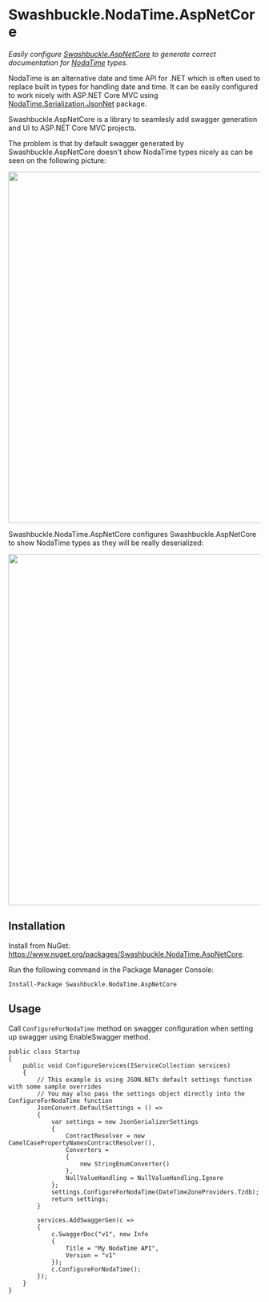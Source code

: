 # Swashbuckle.NodaTime.AspNetCore

*Easily configure [Swashbuckle.AspNetCore](https://github.com/domaindrivendev/Swashbuckle.AspNetCore) to generate correct documentation for [NodaTime](https://github.com/nodatime/nodatime) types.*

NodaTime is an alternative date and time API for .NET which is often used to replace built in types for handling date and time. It can be easily configured to work nicely with ASP.NET Core MVC using [NodaTime.Serialization.JsonNet](https://www.nuget.org/packages/NodaTime.Serialization.JsonNet) package.

Swashbuckle.AspNetCore is a library to seamlesly add swagger generation and UI to ASP.NET Core MVC projects.

The problem is that by default swagger generated by Swashbuckle.AspNetCore doesn't show NodaTime types nicely as can be seen on the following picture:

<img src="https://raw.githubusercontent.com/buvinghausen/Swashbuckle.NodaTime.AspNetCore/master/images/not-enabled.png" width="700">

Swashbuckle.NodaTime.AspNetCore configures Swashbuckle.AspNetCore to show NodaTime types as they will be really deserialized:

<img src="https://raw.githubusercontent.com/buvinghausen/Swashbuckle.NodaTime.AspNetCore/master/images/enabled.png" width="700">

## Installation

Install from NuGet: https://www.nuget.org/packages/Swashbuckle.NodaTime.AspNetCore.

Run the following command in the Package Manager Console:

```
Install-Package Swashbuckle.NodaTime.AspNetCore
```

## Usage

Call `ConfigureForNodaTime` method on swagger configuration when setting up swagger using EnableSwagger method.

```
public class Startup
{
	public void ConfigureServices(IServiceCollection services)
	{
		// This example is using JSON.NETs default settings function with some sample overrides
		// You may also pass the settings object directly into the ConfigureForNodaTime function
		JsonConvert.DefaultSettings = () =>
		{
			var settings = new JsonSerializerSettings
			{
				ContractResolver = new CamelCasePropertyNamesContractResolver(),
				Converters =
				{
					new StringEnumConverter()
				},
				NullValueHandling = NullValueHandling.Ignore
			};
			settings.ConfigureForNodaTime(DateTimeZoneProviders.Tzdb);
			return settings;
		}

		services.AddSwaggerGen(c =>
		{
			c.SwaggerDoc("v1", new Info
			{
				Title = "My NodaTime API",
				Version = "v1"
			});
			c.ConfigureForNodaTime();
		});
	}
}
```
